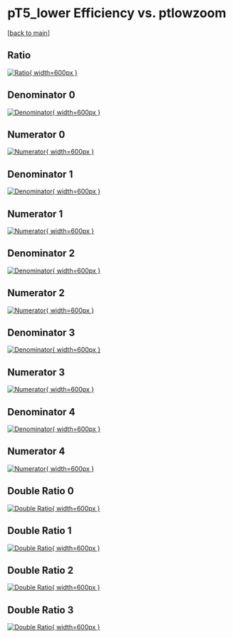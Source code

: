 # pT5_lower Efficiency vs. ptlowzoom

[[back to main](./)]



## Ratio

[![Ratio](../mtv/var/pT5_lower_vtr_211_1_eff_ptlowzoom.png){ width=600px }](../mtv/var/pT5_lower_vtr_211_1_eff_ptlowzoom.pdf)

## Denominator 0

[![Denominator](../mtv/den/pT5_lower_vtr_211_1_eff_ptlowzoom_den0.png){ width=600px }](../mtv/den/pT5_lower_vtr_211_1_eff_ptlowzoom_den0.pdf)

## Numerator 0

[![Numerator](../mtv/num/pT5_lower_vtr_211_1_eff_ptlowzoom_num0.png){ width=600px }](../mtv/num/pT5_lower_vtr_211_1_eff_ptlowzoom_num0.pdf)

## Denominator 1

[![Denominator](../mtv/den/pT5_lower_vtr_211_1_eff_ptlowzoom_den1.png){ width=600px }](../mtv/den/pT5_lower_vtr_211_1_eff_ptlowzoom_den1.pdf)

## Numerator 1

[![Numerator](../mtv/num/pT5_lower_vtr_211_1_eff_ptlowzoom_num1.png){ width=600px }](../mtv/num/pT5_lower_vtr_211_1_eff_ptlowzoom_num1.pdf)

## Denominator 2

[![Denominator](../mtv/den/pT5_lower_vtr_211_1_eff_ptlowzoom_den2.png){ width=600px }](../mtv/den/pT5_lower_vtr_211_1_eff_ptlowzoom_den2.pdf)

## Numerator 2

[![Numerator](../mtv/num/pT5_lower_vtr_211_1_eff_ptlowzoom_num2.png){ width=600px }](../mtv/num/pT5_lower_vtr_211_1_eff_ptlowzoom_num2.pdf)

## Denominator 3

[![Denominator](../mtv/den/pT5_lower_vtr_211_1_eff_ptlowzoom_den3.png){ width=600px }](../mtv/den/pT5_lower_vtr_211_1_eff_ptlowzoom_den3.pdf)

## Numerator 3

[![Numerator](../mtv/num/pT5_lower_vtr_211_1_eff_ptlowzoom_num3.png){ width=600px }](../mtv/num/pT5_lower_vtr_211_1_eff_ptlowzoom_num3.pdf)

## Denominator 4

[![Denominator](../mtv/den/pT5_lower_vtr_211_1_eff_ptlowzoom_den4.png){ width=600px }](../mtv/den/pT5_lower_vtr_211_1_eff_ptlowzoom_den4.pdf)

## Numerator 4

[![Numerator](../mtv/num/pT5_lower_vtr_211_1_eff_ptlowzoom_num4.png){ width=600px }](../mtv/num/pT5_lower_vtr_211_1_eff_ptlowzoom_num4.pdf)

## Double Ratio 0

[![Double Ratio](../mtv/ratio/pT5_lower_vtr_211_1_eff_ptlowzoom_ratio0.png){ width=600px }](../mtv/ratio/pT5_lower_vtr_211_1_eff_ptlowzoom_ratio0.pdf)

## Double Ratio 1

[![Double Ratio](../mtv/ratio/pT5_lower_vtr_211_1_eff_ptlowzoom_ratio1.png){ width=600px }](../mtv/ratio/pT5_lower_vtr_211_1_eff_ptlowzoom_ratio1.pdf)

## Double Ratio 2

[![Double Ratio](../mtv/ratio/pT5_lower_vtr_211_1_eff_ptlowzoom_ratio2.png){ width=600px }](../mtv/ratio/pT5_lower_vtr_211_1_eff_ptlowzoom_ratio2.pdf)

## Double Ratio 3

[![Double Ratio](../mtv/ratio/pT5_lower_vtr_211_1_eff_ptlowzoom_ratio3.png){ width=600px }](../mtv/ratio/pT5_lower_vtr_211_1_eff_ptlowzoom_ratio3.pdf)

